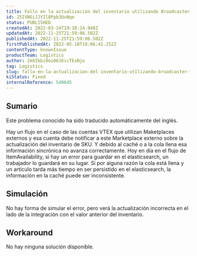 ```yaml
---
title: Fallo en la actualización del inventario utilizando Broadcaster for Integrations para notificar al mercado externo
id: 25IVNGiJJYIl8Ppb3UuNqo
status: PUBLISHED
createdAt: 2022-03-24T19:30:24.948Z
updatedAt: 2022-11-25T21:59:06.502Z
publishedAt: 2022-11-25T21:59:06.502Z
firstPublishedAt: 2022-05-18T18:06:41.252Z
contentType: knownIssue
productTeam: Logistics
author: 2mXZkbi0oi061KicTExNjo
tag: Logistics
slug: fallo-en-la-actualizacion-del-inventario-utilizando-broadcaster-for-integrations-para-notificar-al-mercado-externo
kiStatus: Fixed
internalReference: 549645
---
```


## Sumario

<div class="alert alert-info">
  <p>Este problema conocido ha sido traducido automáticamente del inglés.</p>
</div>



Hay un flujo en el caso de las cuentas VTEX que utilizan Maketplaces externos y esa cuenta debe notificar a este Marketplace externo sobre la actualización del inventario de SKU. Y debido al caché o a la cola llena esa información sincrónica no avanza correctamente.
Hoy en día en el flujo de ItemAvailability, si hay un error para guardar en el elasticsearch, un trabajador lo guardará en su lugar. Si por alguna razón la cola está llena y un artículo tarda más tiempo en ser persistido en el elasticsearch, la información en la caché puede ser inconsistente.




## Simulación



No hay forma de simular el error, pero verá la actualización incorrecta en el lado de la integración con el valor anterior del inventario.




## Workaround



No hay ninguna solución disponible.


